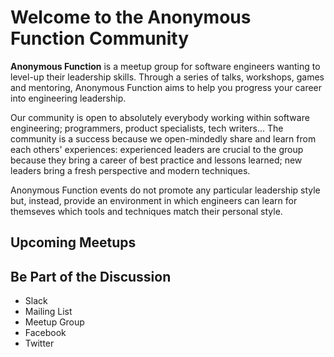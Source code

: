 # Welcome to the Anonymous Function Community

**Anonymous Function** is a meetup group for software engineers wanting to level-up their leadership skills. Through a series of talks, workshops, games and mentoring, Anonymous Function aims to help you progress your career into engineering leadership.

Our community is open to absolutely everybody working within software engineering; programmers, product specialists, tech writers... The community is a success because we open-mindedly share and learn from each others' experiences: experienced leaders are crucial to the group because they bring a career of best practice and lessons learned; new leaders bring a fresh perspective and modern techniques.

Anonymous Function events do not promote any particular leadership style but, instead, provide an environment in which engineers can learn for themseves which tools and techniques match their personal style.

## Upcoming Meetups

## Be Part of the Discussion

- Slack
- Mailing List
- Meetup Group
- Facebook
- Twitter
